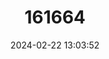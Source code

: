 ---
title: "161664"
category: "Orectolobus floridus"
draft: false
date: 2024-02-22 13:03:52
languages:
  English: ["Floral Banded Wobbegong"]
---